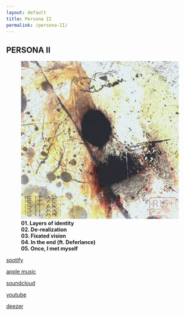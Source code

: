 ```yaml
---
layout: default
title: Persona II
permalink: /persona-II/
---
```


<section class="image-gallery">
  <h2 class="gallery-title">PERSONA II</h2>
  <!-- <p class="gallery-description">A curated selection of recent pieces. Click an image to view it larger.</p> -->
  <div class="gallery-images">
    <figure>
      <a href="https://too.fm/persona-ii" target="_blank">
        <img src="/images/persona_II_final2.png" alt="Dreamscape">
      </a>
      <figcaption>
        <strong>01. Layers of identity<br>
        02. De-realization<br>
        03. Fixated vision<br>
        04. In the end (ft. Deferlance)<br>
        05. Once, I met myself</strong>
      </figcaption>
    </figure>
  </div>
  <div class="main">
    <p><a href="https://open.spotify.com/intl-fr/album/5zSoyb6JA8YUQMrE6NOaM3" target="_blank">spotify</a></p>
    <p><a href="https://music.apple.com/us/album/persona-ii-ep/1793642648" target="_blank">apple music</a></p>
    <p><a href="https://soundcloud.com/nebru/sets/persona-ii-2024" target="_blank">soundcloud</a></p>
    <p><a href="https://youtu.be/pJhnGcffgB4" target="_blank">youtube</a></p>
    <p><a href="https://www.deezer.com/fr/album/706066131" target="_blank">deezer</a></p>
  </div>
</section>
